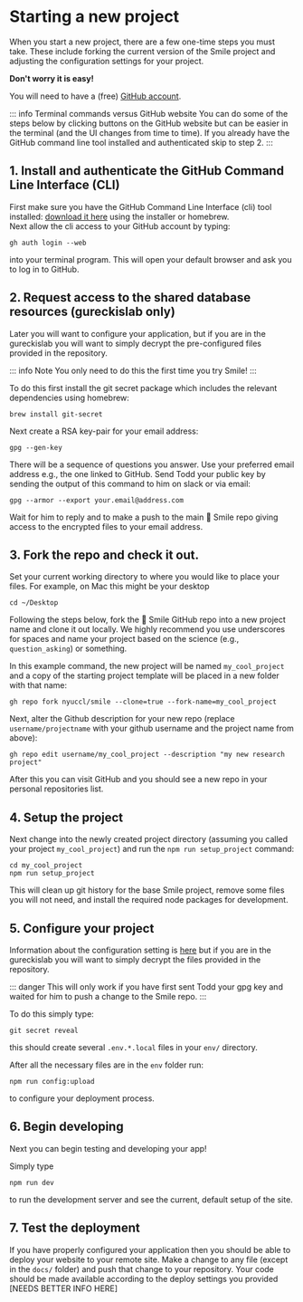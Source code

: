 # Starting a new project

When you start a new project, there are a few one-time steps you must take.
These include forking the current version
of the Smile project and adjusting the configuration settings for your project.

**Don't worry it is easy!**

You will need to have a (free) [GitHub account](https://github.com/join).

::: info Terminal commands versus GitHub website
You can do some of the steps below by clicking buttons on the GitHub website 
but can be easier in the terminal (and the UI changes from time to time).
If you already have the GitHub command line tool installed and authenticated
skip to step 2.
:::

## 1. Install and authenticate the GitHub Command Line Interface (CLI)

First make sure you have the GitHub Command Line Interface (cli) tool installed:
[download it here](https://cli.github.com) using the installer or homebrew.  
Next allow the cli access to your GitHub account by typing:

```
gh auth login --web
```

into your terminal program.  This will open your default browser and ask you to log in to GitHub.

## 2. Request access to the shared database resources (gureckislab only)

Later you will want to configure your application, but if you are in the gureckislab you will want to 
simply decrypt the pre-configured files provided in the repository.

::: info Note
You only need to do this the first time you try Smile!
:::


To do this first install the git secret package which includes the relevant dependencies using homebrew: 

```
brew install git-secret
```

Next create a RSA key-pair for your email address:

```
gpg --gen-key
```

There will be a sequence of questions you answer.  Use your preferred email address e.g., the one linked to GitHub.  Send Todd your public key by sending the output of this command to him on slack or via email:

```
gpg --armor --export your.email@address.com
```

Wait for him to reply and to make a push to the main 🫠 Smile repo giving access to the encrypted files to your email address.


## 3. Fork the repo and check it out.

Set your current working directory to where you would like to place your files.
For example, on Mac this might be your desktop

```
cd ~/Desktop
```

Following the steps below, fork the 🫠 Smile GitHub repo into a new project name and clone it out locally.
We highly recommend you use underscores for spaces and name your project based on 
the science (e.g., `question_asking`) or something.  

In this example command, the new project will be named `my_cool_project` and a copy of the starting
project template will be placed in a new folder with that name:

```
gh repo fork nyuccl/smile --clone=true --fork-name=my_cool_project
```

Next, alter the Github description for your new repo (replace `username/projectname` with your github 
username and the project name from above):

```
gh repo edit username/my_cool_project --description "my new research project"
```

After this you can visit GitHub and you should see a new repo in your personal repositories list.

## 4. Setup the project

Next change into the newly created project directory (assuming you called your project `my_cool_project`) and run the `npm run setup_project` command:

```
cd my_cool_project
npm run setup_project
```

This will clean up git history for the base Smile project, remove some files you will not need, and install the required node packages for development.

## 5. Configure your project

Information about the configuration setting is [here](/configuration) but if you are in the gureckislab you will want to simply decrypt the files provided in the repository.

::: danger 
This will only work if you have first sent Todd your gpg key and waited for him to push a change to the Smile repo.
:::

To do this simply type: 

```
git secret reveal
```

this should create several `.env.*.local` files in your `env/` directory.

After all the necessary files are in the `env` folder run:

```
npm run config:upload
```

to configure your deployment process.

## 6. Begin developing

Next you can begin testing and developing your app!

Simply type

```
npm run dev
```

to run the development server and see the current, default setup of the site.

## 7. Test the deployment

If you have properly configured your application then you should be able to deploy your website to your remote site.
Make a change to any file (except in the `docs/` folder) and push that change to your repository.  Your code should be made available according to the deploy settings you provided [NEEDS BETTER INFO HERE]